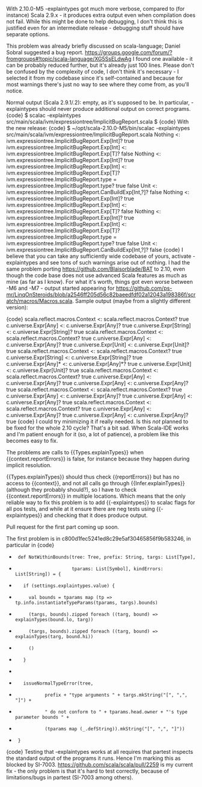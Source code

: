 With 2.10.0-M5 -explaintypes got much more verbose, compared to (for instance) Scala 2.9.x - it produces extra output even when compilation does not fail.
While this might be done to help debugging, I don't think this is justified even for an intermediate release - debugging stuff should have separate options.

This problem was already briefly discussed on scala-language; Daniel Sobral suggested a bug report.
https://groups.google.com/forum/?fromgroups#!topic/scala-language/XG5SsELdwAg
I found one available - it can be probably reduced further, but it's already just 100 lines. Please don't be confused by the complexity of code, I don't think it's necessary - I selected it from my codebase since it's self-contained and because for most warnings there's just no way to see where they come from, as you'll notice.

Normal output (Scala 2.9.1/.2): empty, as it's supposed to be. In particular, -explaintypes should never produce additional output on correct programs.
{code}
$ scalac -explaintypes src/main/scala/ivm/expressiontree/ImplicitBugReport.scala
$
{code}
With the new release:
{code}
$ ~/opt/scala-2.10.0-M5/bin/scalac -explaintypes src/main/scala/ivm/expressiontree/ImplicitBugReport.scala
Nothing <: ivm.expressiontree.ImplicitBugReport.Exp[Int]?
true
ivm.expressiontree.ImplicitBugReport.Exp[Int] <: ivm.expressiontree.ImplicitBugReport.Exp[T]?
false
Nothing <: ivm.expressiontree.ImplicitBugReport.Exp[Int]?
true
ivm.expressiontree.ImplicitBugReport.Exp[Int] <: ivm.expressiontree.ImplicitBugReport.Exp[T]?
  ivm.expressiontree.ImplicitBugReport.type = ivm.expressiontree.ImplicitBugReport.type?
  true
false
Unit <: ivm.expressiontree.ImplicitBugReport.CanBuildExp[Int,?]?
false
Nothing <: ivm.expressiontree.ImplicitBugReport.Exp[Int]?
true
ivm.expressiontree.ImplicitBugReport.Exp[Int] <: ivm.expressiontree.ImplicitBugReport.Exp[T]?
false
Nothing <: ivm.expressiontree.ImplicitBugReport.Exp[Int]?
true
ivm.expressiontree.ImplicitBugReport.Exp[Int] <: ivm.expressiontree.ImplicitBugReport.Exp[T]?
  ivm.expressiontree.ImplicitBugReport.type = ivm.expressiontree.ImplicitBugReport.type?
  true
false
Unit <: ivm.expressiontree.ImplicitBugReport.CanBuildExp[Int,?]?
false
{code}
I believe that you can take any sufficiently wide codebase of yours, activate -explaintypes and see tons of such warnings arise out of nothing. I had the same problem porting https://github.com/Blaisorblade/BAT to 2.10, even though the code base does not use advanced Scala features as much as mine (as far as I know).
For what it's worth, things got even worse between -M6 and -M7 - output started appearing for
https://github.com/ps-mr/LinqOnSteroids/blob/a2546ff205d56c82baeedfdf02a12043a198386f/scratch/macros/Macros.scala. Sample output (maybe from a slightly different version):

{code}
scala.reflect.macros.Context <: scala.reflect.macros.Context?
true
c.universe.Expr[Any] <: c.universe.Expr[Any]?
true
c.universe.Expr[String] <: c.universe.Expr[String]?
true
scala.reflect.macros.Context <: scala.reflect.macros.Context?
true
c.universe.Expr[Any] <: c.universe.Expr[Any]?
true
c.universe.Expr[Unit] <: c.universe.Expr[Unit]?
true
scala.reflect.macros.Context <: scala.reflect.macros.Context?
true
c.universe.Expr[String] <: c.universe.Expr[String]?
true
c.universe.Expr[Any]* <: c.universe.Expr[Any]*?
true
c.universe.Expr[Unit] <: c.universe.Expr[Unit]?
true
scala.reflect.macros.Context <: scala.reflect.macros.Context?
true
c.universe.Expr[Any] <: c.universe.Expr[Any]?
true
c.universe.Expr[Any] <: c.universe.Expr[Any]?
true
scala.reflect.macros.Context <: scala.reflect.macros.Context?
true
c.universe.Expr[Any] <: c.universe.Expr[Any]?
true
c.universe.Expr[Any] <: c.universe.Expr[Any]?
true
scala.reflect.macros.Context <: scala.reflect.macros.Context?
true
c.universe.Expr[Any] <: c.universe.Expr[Any]?
true
c.universe.Expr[Any] <: c.universe.Expr[Any]?
true
{code}
I could try minimizing it if really needed.
Is this *not* planned to be fixed for the whole 2.10 cycle? That's a bit sad.
When Scala-IDE works and I'm patient enough for it (so, a lot of patience), a problem like this becomes easy to fix.

The problems are calls to {{Types.explainTypes}} when {{context.reportErrors}} is false, for instance because they happen during implicit resolution.

{{Types.explainTypes}} should thus check {{reportErrors}} but has no access to {{context}}, and not all calls go through {{Infer.explainTypes}} (although they probably should?), so I have to check {{context.reportErrors}} in multiple locations. Which means that the only reliable way to fix this problem is to add {{-explaintypes}} to scalac flags for all pos tests, and while at it ensure there are neg tests using {{-explaintypes}} and checking that it does produce output.

Pull request for the first part coming up soon.

The first problem is in c800d1fec5241ed8c29e5af30465856f9b583246, in particular in 
{code}
+      def NotWithinBounds(tree: Tree, prefix: String, targs: List[Type],
+                          tparams: List[Symbol], kindErrors: List[String]) = {
+        if (settings.explaintypes.value) {
+          val bounds = tparams map (tp => tp.info.instantiateTypeParams(tparams, targs).bounds)
+          (targs, bounds).zipped foreach ((targ, bound) => explainTypes(bound.lo, targ))
+          (targs, bounds).zipped foreach ((targ, bound) => explainTypes(targ, bound.hi))
+          ()
+        }
+
+        issueNormalTypeError(tree,
+                prefix + "type arguments " + targs.mkString("[", ",", "]") +
+                " do not conform to " + tparams.head.owner + "'s type parameter bounds " +
+                (tparams map (_.defString)).mkString("[", ",", "]"))
+      }
{code}
Testing that -explaintypes works at all requires that partest inspects the standard output of the programs it runs. Hence I'm marking this as blocked by SI-7003.
https://github.com/scala/scala/pull/2259 is my current fix - the only problem is that it's hard to test correctly, because of limitations/bugs in partest (SI-7003 among others).
